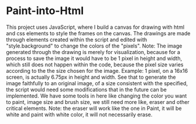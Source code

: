# Paint-into-Html

This project uses JavaScript, where I build a canvas for drawing with html and css elements to style the frames on the canvas. The drawings are made through elements created within the script and edited with "style.background" to change the colors of the "pixels".  Note: The image generated through the drawing is merely for visualization, because for a process to save the image it would have to be 1 pixel in height and width, which still does not happen within the code, because the pixel size varies according to the the size chosen for the image. Example: 1 pixel, on a 16x16 screen, is actually 6.75px in height and width. See that to generate the image faithfully to an original image, of a size consistent with the specified, the script would need some modifications that in the future can be implemented.  We have some tools in here like changing the color you want to paint, image size and brush size, we still need more like, eraser and other critical elements.  Note: the eraser will work like the one in Paint, it will be white and paint with white color, it will not necessarily erase.
